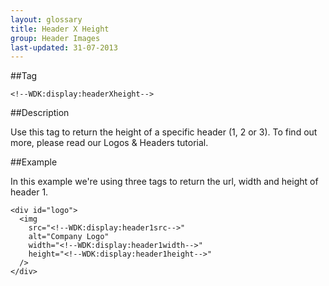 ```yaml
---
layout: glossary
title: Header X Height
group: Header Images
last-updated: 31-07-2013
---
```


##Tag

`<!--WDK:display:headerXheight-->`

##Description

Use this tag to return the height of a specific header (1, 2 or 3). To find out more, please read our Logos & Headers tutorial.

##Example

In this example we're using three tags to return the url, width and height of header 1.

```
<div id="logo">
  <img
    src="<!--WDK:display:header1src-->"
    alt="Company Logo"
    width="<!--WDK:display:header1width-->"
    height="<!--WDK:display:header1height-->"
  />
</div>
```
